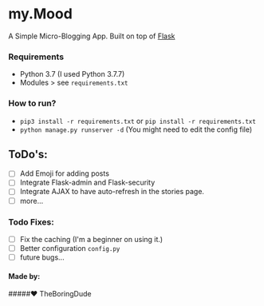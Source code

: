 # my.Mood
A Simple Micro-Blogging App. Built on top of [Flask](http://flask.pocoo.org/ "Flask")

### Requirements
* Python 3.7 (I used Python 3.7.7)
* Modules > see `requirements.txt`

### How to run?
* `pip3 install -r requirements.txt` or `pip install -r requirements.txt`
* `python manage.py runserver -d` (You might need to edit the config file)

## ToDo's:
- [ ] Add Emoji for adding posts
- [ ] Integrate Flask-admin and Flask-security
- [ ] Integrate AJAX to have auto-refresh in the stories page.
- [ ] more...

### Todo Fixes:
- [ ] Fix the caching (I'm a beginner on using it.)
- [ ] Better configuration `config.py`
- [ ] future bugs...

#### Made by:
#####:heart: TheBoringDude
